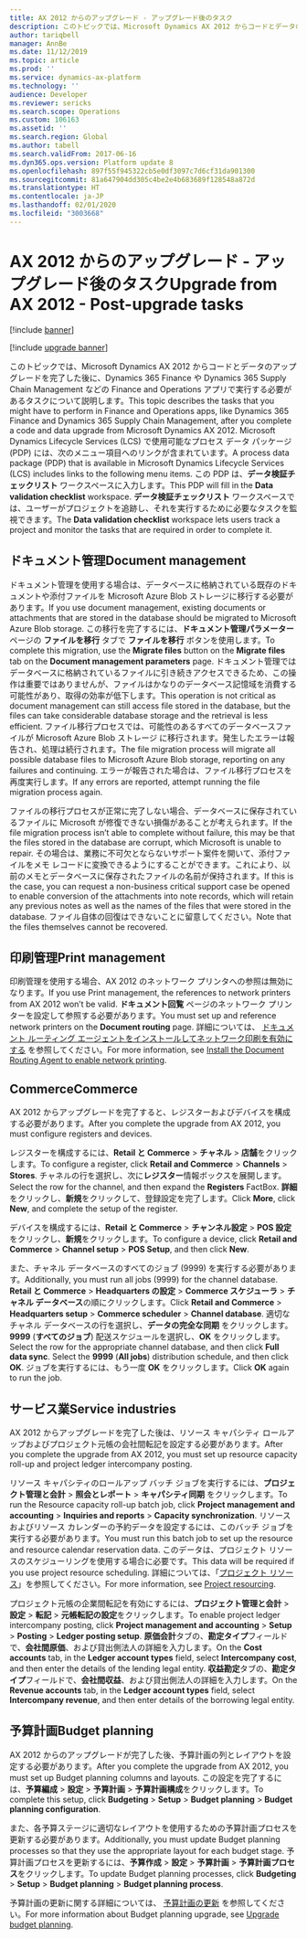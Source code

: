 ```yaml
---
title: AX 2012 からのアップグレード - アップグレード後のタスク
description: このトピックでは、Microsoft Dynamics AX 2012 からコードとデータのアップグレードを完了した後に、Finance and Operations アプリで実行する必要があるタスクについて説明します。
author: tariqbell
manager: AnnBe
ms.date: 11/12/2019
ms.topic: article
ms.prod: ''
ms.service: dynamics-ax-platform
ms.technology: ''
audience: Developer
ms.reviewer: sericks
ms.search.scope: Operations
ms.custom: 106163
ms.assetid: ''
ms.search.region: Global
ms.author: tabell
ms.search.validFrom: 2017-06-16
ms.dyn365.ops.version: Platform update 8
ms.openlocfilehash: 897f55f945322cb5e0df3097c7d6cf31da901300
ms.sourcegitcommit: 81a647904dd305c4be2e4b683689f128548a872d
ms.translationtype: HT
ms.contentlocale: ja-JP
ms.lasthandoff: 02/01/2020
ms.locfileid: "3003668"
---
```

# <a name="upgrade-from-ax-2012---post-upgrade-tasks"></a><span data-ttu-id="32ec7-103">AX 2012 からのアップグレード - アップグレード後のタスク</span><span class="sxs-lookup"><span data-stu-id="32ec7-103">Upgrade from AX 2012 - Post-upgrade tasks</span></span>

[!include [banner](../includes/banner.md)]

[!include [upgrade banner](../includes/upgrade-banner.md)]

<span data-ttu-id="32ec7-104">このトピックでは、Microsoft Dynamics AX 2012 からコードとデータのアップグレードを完了した後に、Dynamics 365 Finance や Dynamics 365 Supply Chain Management などの Finance and Operations アプリで実行する必要があるタスクについて説明します。</span><span class="sxs-lookup"><span data-stu-id="32ec7-104">This topic describes the tasks that you might have to perform in Finance and Operations apps, like Dynamics 365 Finance and Dynamics 365 Supply Chain Management, after you complete a code and data upgrade from Microsoft Dynamics AX 2012.</span></span> <span data-ttu-id="32ec7-105">Microsoft Dynamics Lifecycle Services (LCS) で使用可能なプロセス データ パッケージ (PDP) には、次のメニュー項目へのリンクが含まれています。</span><span class="sxs-lookup"><span data-stu-id="32ec7-105">A process data package (PDP) that is available in Microsoft Dynamics Lifecycle Services (LCS) includes links to the following menu items.</span></span> <span data-ttu-id="32ec7-106">この PDP は、**データ検証チェックリスト** ワークスペースに入力します。</span><span class="sxs-lookup"><span data-stu-id="32ec7-106">This PDP will fill in the **Data validation checklist** workspace.</span></span> <span data-ttu-id="32ec7-107">**データ検証チェックリスト** ワークスペースでは、ユーザーがプロジェクトを追跡し、それを実行するために必要なタスクを監視できます。</span><span class="sxs-lookup"><span data-stu-id="32ec7-107">The **Data validation checklist** workspace lets users track a project and monitor the tasks that are required in order to complete it.</span></span>

## <a name="document-management"></a><span data-ttu-id="32ec7-108">ドキュメント管理</span><span class="sxs-lookup"><span data-stu-id="32ec7-108">Document management</span></span>

<span data-ttu-id="32ec7-109">ドキュメント管理を使用する場合は、データベースに格納されている既存のドキュメントや添付ファイルを Microsoft Azure Blob ストレージに移行する必要があります。</span><span class="sxs-lookup"><span data-stu-id="32ec7-109">If you use document management, existing documents or attachments that are stored in the database should be migrated to Microsoft Azure Blob storage.</span></span> <span data-ttu-id="32ec7-110">この移行を完了するには、**ドキュメント管理パラメーター** ページの **ファイルを移行** タブで **ファイルを移行** ボタンを使用します。</span><span class="sxs-lookup"><span data-stu-id="32ec7-110">To complete this migration, use the **Migrate files** button on the **Migrate files** tab on the **Document management parameters** page.</span></span> <span data-ttu-id="32ec7-111">ドキュメント管理ではデータベースに格納されているファイルに引き続きアクセスできるため、この操作は重要ではありませんが、ファイルはかなりのデータベース記憶域を消費する可能性があり、取得の効率が低下します。</span><span class="sxs-lookup"><span data-stu-id="32ec7-111">This operation is not critical as document management can still access file stored in the database, but the files can take considerable database storage and the retrieval is less efficient.</span></span> <span data-ttu-id="32ec7-112">ファイル移行プロセスでは、可能性のあるすべてのデータベースファイルが Microsoft Azure Blob ストレージ に移行されます。発生したエラーは報告され、処理は続行されます。</span><span class="sxs-lookup"><span data-stu-id="32ec7-112">The file migration process will migrate all possible database files to Microsoft Azure Blob storage, reporting on any failures and continuing.</span></span> <span data-ttu-id="32ec7-113">エラーが報告された場合は、ファイル移行プロセスを再度実行します。</span><span class="sxs-lookup"><span data-stu-id="32ec7-113">If any errors are reported, attempt running the file migration process again.</span></span>

<span data-ttu-id="32ec7-114">ファイルの移行プロセスが正常に完了しない場合、データベースに保存されているファイルに Microsoft が修復できない損傷があることが考えられます。</span><span class="sxs-lookup"><span data-stu-id="32ec7-114">If the file migration process isn’t able to complete without failure, this may be that the files stored in the database are corrupt, which Microsoft is unable to repair.</span></span> <span data-ttu-id="32ec7-115">その場合は、業務に不可欠とならないサポート案件を開いて、添付ファイルをメモ レコードに変換できるようにすることができます。これにより、以前のメモとデータベースに保存されたファイルの名前が保持されます。</span><span class="sxs-lookup"><span data-stu-id="32ec7-115">If this is the case, you can request a non-business critical support case be opened to enable conversion of the attachments into note records, which will retain any previous notes as well as the names of the files that were stored in the database.</span></span> <span data-ttu-id="32ec7-116">ファイル自体の回復はできないことに留意してください。</span><span class="sxs-lookup"><span data-stu-id="32ec7-116">Note that the files themselves cannot be recovered.</span></span>

## <a name="print-management"></a><span data-ttu-id="32ec7-117">印刷管理</span><span class="sxs-lookup"><span data-stu-id="32ec7-117">Print management</span></span>

<span data-ttu-id="32ec7-118">印刷管理を使用する場合、AX 2012 のネットワーク プリンタへの参照は無効になります。</span><span class="sxs-lookup"><span data-stu-id="32ec7-118">If you use Print management, the references to network printers from AX 2012 won’t be valid.</span></span> <span data-ttu-id="32ec7-119">**ドキュメント回覧** ページのネットワーク プリンターを設定して参照する必要があります。</span><span class="sxs-lookup"><span data-stu-id="32ec7-119">You must set up and reference network printers on the **Document routing** page.</span></span> <span data-ttu-id="32ec7-120">詳細については、 [ドキュメント ルーティング エージェントをインストールしてネットワーク印刷を有効にする](../analytics/install-document-routing-agent.md) を参照してください。</span><span class="sxs-lookup"><span data-stu-id="32ec7-120">For more information, see [Install the Document Routing Agent to enable network printing](../analytics/install-document-routing-agent.md).</span></span>

## <a name="commerce"></a><span data-ttu-id="32ec7-121">Commerce</span><span class="sxs-lookup"><span data-stu-id="32ec7-121">Commerce</span></span>

<span data-ttu-id="32ec7-122">AX 2012 からアップグレードを完了すると、レジスターおよびデバイスを構成する必要があります。</span><span class="sxs-lookup"><span data-stu-id="32ec7-122">After you complete the upgrade from AX 2012, you must configure registers and devices.</span></span>

<span data-ttu-id="32ec7-123">レジスターを構成するには、**Retail と Commerce** > **チャネル** > **店舗**をクリックします。</span><span class="sxs-lookup"><span data-stu-id="32ec7-123">To configure a register, click **Retail and Commerce** > **Channels** > **Stores**.</span></span> <span data-ttu-id="32ec7-124">チャネルの行を選択し、次に**レジスター**情報ボックスを展開します。</span><span class="sxs-lookup"><span data-stu-id="32ec7-124">Select the row for the channel, and then expand the **Registers** FactBox.</span></span> <span data-ttu-id="32ec7-125">**詳細**をクリックし、**新規**をクリックして、登録設定を完了します。</span><span class="sxs-lookup"><span data-stu-id="32ec7-125">Click **More**, click **New**, and complete the setup of the register.</span></span>

<span data-ttu-id="32ec7-126">デバイスを構成するには、**Retail と Commerce** > **チャンネル設定** > **POS 設定**をクリックし、**新規**をクリックします。</span><span class="sxs-lookup"><span data-stu-id="32ec7-126">To configure a device, click **Retail and Commerce** > **Channel setup** > **POS Setup**, and then click **New**.</span></span>

<span data-ttu-id="32ec7-127">また、チャネル データベースのすべてのジョブ (9999) を実行する必要があります。</span><span class="sxs-lookup"><span data-stu-id="32ec7-127">Additionally, you must run all jobs (9999) for the channel database.</span></span> <span data-ttu-id="32ec7-128">**Retail と Commerce** > **Headquarters の設定** > **Commerce スケジューラ** > **チャネル データベース**の順にクリックします。</span><span class="sxs-lookup"><span data-stu-id="32ec7-128">Click **Retail and Commerce** > **Headquarters setup** > **Commerce scheduler** > **Channel database**.</span></span> <span data-ttu-id="32ec7-129">適切なチャネル データベースの行を選択し、**データの完全な同期** をクリックします。**9999** (**すべてのジョブ**) 配送スケジュールを選択し、**OK** をクリックします。</span><span class="sxs-lookup"><span data-stu-id="32ec7-129">Select the row for the appropriate channel database, and then click **Full data sync**. Select the **9999** (**All jobs**) distribution schedule, and then click **OK**.</span></span> <span data-ttu-id="32ec7-130">ジョブを実行するには、もう一度 **OK** をクリックします。</span><span class="sxs-lookup"><span data-stu-id="32ec7-130">Click **OK** again to run the job.</span></span>

## <a name="service-industries"></a><span data-ttu-id="32ec7-131">サービス業</span><span class="sxs-lookup"><span data-stu-id="32ec7-131">Service industries</span></span>

<span data-ttu-id="32ec7-132">AX 2012 からアップグレードを完了した後は、リソース キャパシティ ロールアップおよびプロジェクト元帳の会社間転記を設定する必要があります。</span><span class="sxs-lookup"><span data-stu-id="32ec7-132">After you complete the upgrade from AX 2012, you must set up resource capacity roll-up and project ledger intercompany posting.</span></span>

<span data-ttu-id="32ec7-133">リソース キャパシティのロールアップ バッチ ジョブを実行するには、**プロジェクト管理と会計** > **照会とレポート** > **キャパシティ同期** をクリックします。</span><span class="sxs-lookup"><span data-stu-id="32ec7-133">To run the Resource capacity roll-up batch job, click **Project management and accounting** > **Inquiries and reports** > **Capacity synchronization**.</span></span> <span data-ttu-id="32ec7-134">リソースおよびリソース カレンダーの予約データを設定するには、このバッチ ジョブを実行する必要があります。</span><span class="sxs-lookup"><span data-stu-id="32ec7-134">You must run this batch job to set up the resource and resource calendar reservation data.</span></span> <span data-ttu-id="32ec7-135">このデータは、プロジェクト リソースのスケジューリングを使用する場合に必要です。</span><span class="sxs-lookup"><span data-stu-id="32ec7-135">This data will be required if you use project resource scheduling.</span></span> <span data-ttu-id="32ec7-136">詳細については、「[プロジェクト リソース](../../../finance/project-management/project-resourcing.md)」を参照してください。</span><span class="sxs-lookup"><span data-stu-id="32ec7-136">For more information, see [Project resourcing](../../../finance/project-management/project-resourcing.md).</span></span>

<span data-ttu-id="32ec7-137">プロジェクト元帳の企業間転記を有効にするには、**プロジェクト管理と会計** > **設定** > **転記** > **元帳転記の設定**をクリックします。</span><span class="sxs-lookup"><span data-stu-id="32ec7-137">To enable project ledger intercompany posting, click **Project management and accounting** > **Setup** > **Posting** > **Ledger posting setup**.</span></span> <span data-ttu-id="32ec7-138">**原価会計**タブの、**勘定タイプ**フィールドで、**会社間原価**、および貸出側法人の詳細を入力します。</span><span class="sxs-lookup"><span data-stu-id="32ec7-138">On the **Cost accounts** tab, in the **Ledger account types** field, select **Intercompany cost**, and then enter the details of the lending legal entity.</span></span> <span data-ttu-id="32ec7-139">**収益勘定**タブの、**勘定タイプ**フィールドで、**会社間収益**、および貸出側法人の詳細を入力します。</span><span class="sxs-lookup"><span data-stu-id="32ec7-139">On the **Revenue accounts** tab, in the **Ledger account types** field, select **Intercompany revenue**, and then enter details of the borrowing legal entity.</span></span>

## <a name="budget-planning"></a><span data-ttu-id="32ec7-140">予算計画</span><span class="sxs-lookup"><span data-stu-id="32ec7-140">Budget planning</span></span>

<span data-ttu-id="32ec7-141">AX 2012 からのアップグレードが完了した後、予算計画の列とレイアウトを設定する必要があります。</span><span class="sxs-lookup"><span data-stu-id="32ec7-141">After you complete the upgrade from AX 2012, you must set up Budget planning columns and layouts.</span></span> <span data-ttu-id="32ec7-142">この設定を完了するには、**予算編成** > **設定** > **予算計画** > **予算計画構成**をクリックします。</span><span class="sxs-lookup"><span data-stu-id="32ec7-142">To complete this setup, click **Budgeting** > **Setup** > **Budget planning** > **Budget planning configuration**.</span></span>

<span data-ttu-id="32ec7-143">また、各予算ステージに適切なレイアウトを使用するための予算計画プロセスを更新する必要があります。</span><span class="sxs-lookup"><span data-stu-id="32ec7-143">Additionally, you must update Budget planning processes so that they use the appropriate layout for each budget stage.</span></span> <span data-ttu-id="32ec7-144">予算計画プロセスを更新するには、**予算作成** > **設定** > **予算計画** > **予算計画プロセス**をクリックします。</span><span class="sxs-lookup"><span data-stu-id="32ec7-144">To update Budget planning processes, click **Budgeting** > **Setup** > **Budget planning** > **Budget planning process**.</span></span>

<span data-ttu-id="32ec7-145">予算計画の更新に関する詳細については、 [予算計画の更新](upgrade-budget-planning.md) を参照してください。</span><span class="sxs-lookup"><span data-stu-id="32ec7-145">For more information about Budget planning upgrade, see [Upgrade budget planning](upgrade-budget-planning.md).</span></span>
